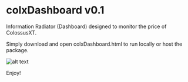 # colxDashboard v0.1

Information Radiator (Dashboard) designed to monitor the price of ColossusXT.

Simply download and open colxDashboard.html to run locally or host the package.

![alt text](https://raw.githubusercontent.com/peterwittering/colxDashboard/images/demo.png)

Enjoy!

